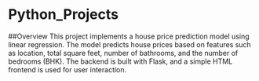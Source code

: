 ﻿# Python_Projects
##Overview
This project implements a house price prediction model using linear regression. The model predicts house prices based on features such as location, total square feet, number of bathrooms, and the number of bedrooms (BHK). The backend is built with Flask, and a simple HTML frontend is used for user interaction.
